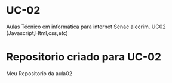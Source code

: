 # UC-02
Aulas Técnico em informática para internet Senac alecrim. UC02 (Javascript,Html,css,etc)



# Repositorio criado para UC-02

Meu Repositorio da aula02
